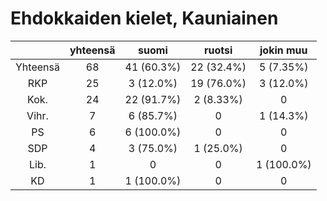 # Ehdokkaiden kielet, Kauniainen

| |yhteensä|suomi|ruotsi|jokin muu|
|:---:|:---:|:---:|:---:|:---:|
|Yhteensä|68|41 (60.3%)|22 (32.4%)|5 (7.35%)|
|RKP|25|3 (12.0%)|19 (76.0%)|3 (12.0%)|
|Kok.|24|22 (91.7%)|2 (8.33%)|0|
|Vihr.|7|6 (85.7%)|0|1 (14.3%)|
|PS|6|6 (100.0%)|0|0|
|SDP|4|3 (75.0%)|1 (25.0%)|0|
|Lib.|1|0|0|1 (100.0%)|
|KD|1|1 (100.0%)|0|0|

